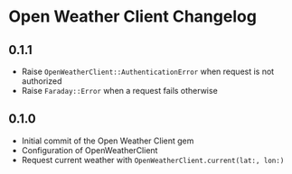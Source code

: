 # Open Weather Client Changelog

## 0.1.1
- Raise `OpenWeatherClient::AuthenticationError` when request is not authorized
- Raise `Faraday::Error` when a request fails otherwise 

## 0.1.0
- Initial commit of the Open Weather Client gem
- Configuration of OpenWeatherClient
- Request current weather with `OpenWeatherClient.current(lat:, lon:)`
